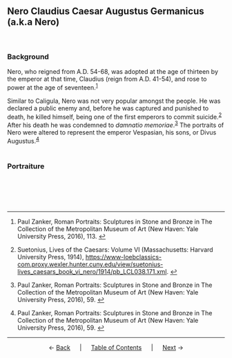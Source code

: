 ## Nero Claudius Caesar Augustus Germanicus (a.k.a Nero)
<br>

### Background

Nero, who reigned from A.D. 54-68, was adopted at the age of thirteen by the emperor at that time, Claudius (reign from A.D. 41-54), and rose to power at the age of seventeen.<sup><a id="fnref1" href="#fn1">1</a></sup>

Similar to Caligula, Nero was not very popular amongst the people. He was declared a public enemy and, before he was captured and punished to death, he killed himself, being one of the first emperors to commit suicide.<sup><a id="fnref2" href="#fn2">2</a></sup> After his death he was condemned to *damnatio memoriae*.<sup><a id="fnref3" href="#fn3">3</a></sup> The portraits of Nero were altered to represent the emperor Vespasian, his sons, or Divus Augustus.<sup><a id="fnref4" href="#fn4">4</a></sup>
<br><br>

### Portraiture
<br>


<br><br>

---
1.  <a id="fn1"></a>Paul Zanker, Roman Portraits: Sculptures in Stone and Bronze in The Collection of the Metropolitan Museum of Art (New Haven: Yale University Press, 2016), 113. <a href="#fnref1">↩</a>

2. <a id="fn2"></a>Suetonius, Lives of the Caesars: Volume VI (Massachusetts: Harvard University Press, 1914), https://www-loebclassics-com.proxy.wexler.hunter.cuny.edu/view/suetonius-lives_caesars_book_vi_nero/1914/pb_LCL038.171.xml. <a href="#fnref2">↩</a>

3.  <a id="fn3"></a>Paul Zanker, Roman Portraits: Sculptures in Stone and Bronze in The Collection of the Metropolitan Museum of Art (New Haven: Yale University Press, 2016), 59. <a href="#fnref3">↩</a>

4.  <a id="fn4"></a>Paul Zanker, Roman Portraits: Sculptures in Stone and Bronze in The Collection of the Metropolitan Museum of Art (New Haven: Yale University Press, 2016), 59. <a href="#fnref4">↩</a>
---
<p align="center">
← <a href="emperor-hairstyles/claudius.md">Back</a> &emsp; | &emsp; <a href="readme.md">Table of Contents</a> &emsp; | &emsp; <a href="emperor-hairstyles/physical-representations-of-emperors.md">Next</a> →
</p>